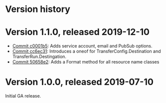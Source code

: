 # Version history

# Version 1.1.0, released 2019-12-10

- [Commit c0001b5](https://github.com/googleapis/google-cloud-dotnet/commit/c0001b5): Adds service account, email and PubSub options.
- [Commit cc6ec31](https://github.com/googleapis/google-cloud-dotnet/commit/cc6ec31): Introduces a oneof for TransferConfig.Destination and TransferRun.Destingation.
- [Commit 50658e2](https://github.com/googleapis/google-cloud-dotnet/commit/50658e2): Adds a Format method for all resource name classes

# Version 1.0.0, released 2019-07-10

Initial GA release.
